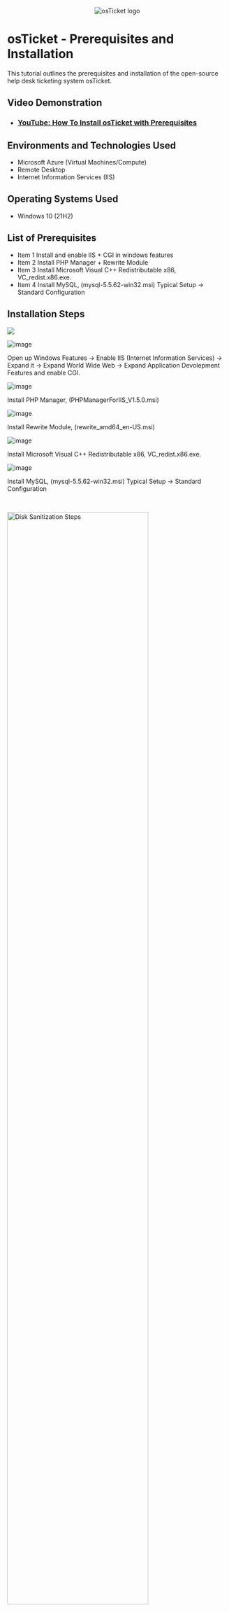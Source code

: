 <p align="center">
<img src="https://i.imgur.com/Clzj7Xs.png" alt="osTicket logo"/>
</p>

<h1>osTicket - Prerequisites and Installation</h1>
This tutorial outlines the prerequisites and installation of the open-source help desk ticketing system osTicket.<br />


<h2>Video Demonstration</h2>

- ### [YouTube: How To Install osTicket with Prerequisites](https://www.youtube.com)

<h2>Environments and Technologies Used</h2>

- Microsoft Azure (Virtual Machines/Compute)
- Remote Desktop
- Internet Information Services (IIS)

<h2>Operating Systems Used </h2>

- Windows 10</b> (21H2)

<h2>List of Prerequisites</h2>

- Item 1 Install and enable IIS + CGI in windows features
- Item 2 Install PHP Manager + Rewrite Module
- Item 3 Install Microsoft Visual C++ Redistributable x86, VC_redist.x86.exe.
- Item 4 Install MySQL, (mysql-5.5.62-win32.msi) Typical Setup -> Standard Configuration


<h2>Installation Steps</h2>

<p>
<img src="![image](https://github.com/user-attachments/assets/d95f32e3-821a-4352-a31b-61765525f14f)
"/>
</p>
<p>

![image](https://github.com/user-attachments/assets/c9288e02-0d7b-4c81-a3b2-438a42a01160)

Open up Windows Features -> Enable IIS (Internet Information Services) ->  Expand it -> Expand World Wide Web -> Expand Application Devolepment Features and enable CGI. 



![image](https://github.com/user-attachments/assets/b3426c48-a041-4c78-9611-6cb75de35fcd)

Install PHP Manager, (PHPManagerForIIS_V1.5.0.msi)


![image](https://github.com/user-attachments/assets/bb998225-8ce2-4ec8-8228-9beb688d8dee)

Install Rewrite Module, (rewrite_amd64_en-US.msi)

![image](https://github.com/user-attachments/assets/bc010c84-3283-4bad-974a-636ad1b0c230)

 Install Microsoft Visual C++ Redistributable x86, VC_redist.x86.exe.

 ![image](https://github.com/user-attachments/assets/c176992f-19d7-4f2e-a693-436f28c7fcf6)

 Install MySQL, (mysql-5.5.62-win32.msi) Typical Setup -> Standard Configuration





<br />

<p>
<img src="https://i.imgur.com/DJmEXEB.png" height="80%" width="80%" alt="Disk Sanitization Steps"/>
</p>
<p>
Lorem ipsum dolor sit amet, consectetur adipiscing elit, sed do eiusmod tempor incididunt ut labore et dolore magna aliqua. Ut enim ad minim veniam, quis nostrud exercitation ullamco laboris nisi ut aliquip ex ea commodo consequat. Duis aute irure dolor in reprehenderit in voluptate velit esse cillum dolore eu fugiat nulla pariatur.
</p>
<br />

<p>
<img src="https://i.imgur.com/DJmEXEB.png" height="80%" width="80%" alt="Disk Sanitization Steps"/>
</p>
<p>
Lorem ipsum dolor sit amet, consectetur adipiscing elit, sed do eiusmod tempor incididunt ut labore et dolore magna aliqua. Ut enim ad minim veniam, quis nostrud exercitation ullamco laboris nisi ut aliquip ex ea commodo consequat. Duis aute irure dolor in reprehenderit in voluptate velit esse cillum dolore eu fugiat nulla pariatur.
</p>
<br />
